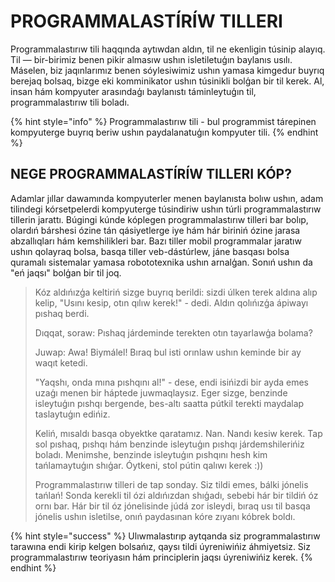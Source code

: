 # PROGRAMMALASTÍRÍW TILLERI

Programmalastırıw tili haqqında aytıwdan aldın, til ne ekenligin túsinip alayıq. Til — bir-birimiz benen pikir almasıw ushın isletiletuģın baylanıs usılı. Máselen, biz jaqınlarımız benen sóylesiwimiz ushın yamasa kimgedur buyrıq berejaq bolsaq, bizge eki komminikator ushın túsinikli bolģan bir til kerek. Al, insan hám kompyuter arasındaģı baylanıstı táminleytuģın til, programmalastırıw tili boladı.

{% hint style="info" %}
Programmalastırıw tili - bul programmist tárepinen kompyuterge buyrıq beriw ushın paydalanatuģın kompyuter tili.
{% endhint %}

## NEGE PROGRAMMALASTÍRÍW TILLERI KÓP?

Adamlar jıllar dawamında kompyuterler menen baylanısta bolıw ushın, adam tilindegi kórsetpelerdi kompyuterge túsindiriw ushın túrli programmalastırıw tillerin jarattı. Búgingi kúnde kóplegen programmalastırıw tilleri bar bolıp, olardıń bárshesi ózine tán qásiyetlerge iye hám hár biriniń ózine jarasa abzallıqları hám kemshilikleri bar. Bazı tiller mobil programmalar jaratıw ushın qolayraq bolsa, basqa tiller veb-dástúrlew, jáne basqası bolsa quramalı sistemalar yamasa robototexnika ushın arnalģan. Sonıń ushın da "eń jaqsı" bolģan bir til joq.

> Kóz aldıńızģa keltiriń sizge buyrıq berildi: sizdi úlken terek aldına alıp kelip, "Usını kesip, otın qılıw kerek!" - dedi. Aldın qolıńızģa ápiwayı pıshaq berdi.&#x20;
>
> Dıqqat, soraw: Pıshaq járdeminde terekten otın tayarlawģa bolama?&#x20;
>
> Juwap: Awa! Biymálel! Bıraq bul isti orınlaw ushın keminde bir ay waqıt ketedi.
>
> "Yaqshı, onda mına pıshqını al!" - dese, endi isińizdi bir ayda emes uzaģı menen bir háptede juwmaqlaysız. Eger sizge, benzinde isleytuģın pıshqı bergende, bes-altı saatta pútkil terekti maydalap taslaytuģın edińiz.
>
> Keliń, mısaldı basqa obyektke qaratamız. Nan. Nandı kesiw kerek. Tap sol pıshaq, pıshqı hám benzinde isleytuģın pıshqı járdemshilerińiz boladı. Menimshe, benzinde isleytuģın pıshqını hesh kim tańlamaytuģın shıģar. Óytkeni, stol pútin qalıwı kerek :))
>
> Programmalastırıw tilleri de tap sonday. Siz tildi emes, bálki jónelis tańlań! Sonda kerekli til ózi aldıńızdan shıģadı, sebebi hár bir tildiń óz ornı bar. Hár bir til óz jónelisinde júdá zor isleydi, bıraq usı til basqa jónelis ushın isletilse, onıń paydasınan kóre zıyanı kóbrek boldı.

{% hint style="success" %}
Ulıwmalastırıp aytqanda siz programmalastırıw tarawına endi kirip kelgen bolsańız, qaysı tildi úyreniwińiz áhmiyetsiz. Siz programmalastırıw teoriyasın hám principlerin jaqsı úyreniwińiz kerek.
{% endhint %}
